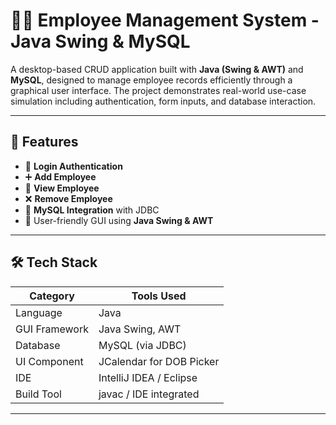 # 🧑‍💼 Employee Management System - Java Swing & MySQL

A desktop-based CRUD application built with **Java (Swing & AWT)** and **MySQL**, designed to manage employee records efficiently through a graphical user interface. The project demonstrates real-world use-case simulation including authentication, form inputs, and database interaction.

---

## 🚀 Features

- 🔐 **Login Authentication**
- ➕ **Add Employee**
- 👀 **View Employee**
- ❌ **Remove Employee**
- 🧠 **MySQL Integration** with JDBC
- 🎨 User-friendly GUI using **Java Swing & AWT**

---

## 🛠️ Tech Stack

| Category       | Tools Used              |
|----------------|-------------------------|
| Language       | Java                    |
| GUI Framework  | Java Swing, AWT         |
| Database       | MySQL (via JDBC)        |
| UI Component   | JCalendar for DOB Picker|
| IDE            | IntelliJ IDEA / Eclipse |
| Build Tool     | javac / IDE integrated  |

---
